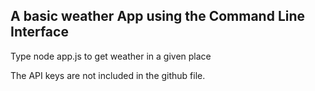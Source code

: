 ## A basic weather App using the Command Line Interface

Type node app.js <location> to get weather in a given place

The API keys are not included in the github file.